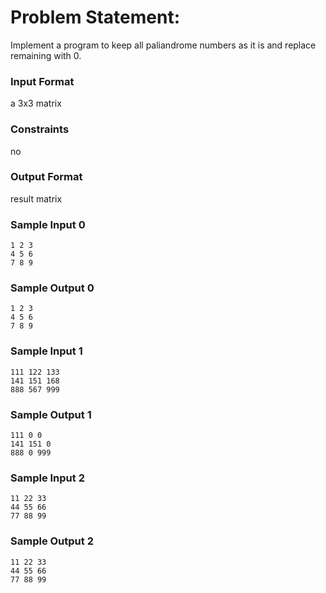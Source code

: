# Problem Statement:

Implement a program to keep all paliandrome numbers as it is and replace remaining with 0.

### Input Format

a 3x3 matrix

### Constraints

no

### Output Format

result matrix

### Sample Input 0
```
1 2 3
4 5 6
7 8 9
```
### Sample Output 0
```
1 2 3
4 5 6
7 8 9
```
### Sample Input 1
```
111 122 133
141 151 168
888 567 999
```
### Sample Output 1
```
111 0 0
141 151 0
888 0 999
```
### Sample Input 2
```
11 22 33
44 55 66
77 88 99
```
### Sample Output 2
```
11 22 33
44 55 66
77 88 99
```
